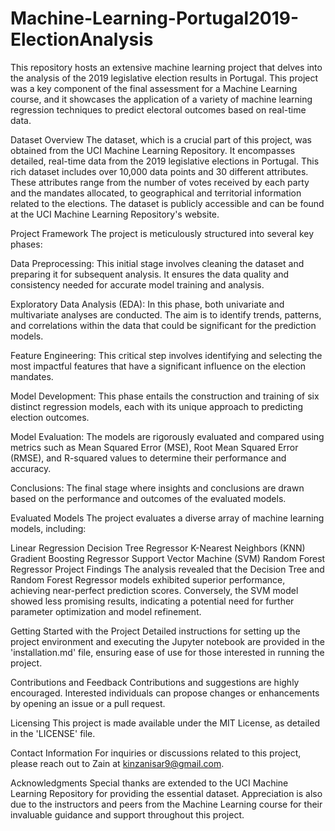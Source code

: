 # Machine-Learning-Portugal2019-ElectionAnalysis
 
This repository hosts an extensive machine learning project that delves into the analysis of the 2019 legislative election results in Portugal. This project was a key component of the final assessment for a Machine Learning course, and it showcases the application of a variety of machine learning regression techniques to predict electoral outcomes based on real-time data.

Dataset Overview
The dataset, which is a crucial part of this project, was obtained from the UCI Machine Learning Repository. It encompasses detailed, real-time data from the 2019 legislative elections in Portugal. This rich dataset includes over 10,000 data points and 30 different attributes. These attributes range from the number of votes received by each party and the mandates allocated, to geographical and territorial information related to the elections. The dataset is publicly accessible and can be found at the UCI Machine Learning Repository's website.

Project Framework
The project is meticulously structured into several key phases:

Data Preprocessing: This initial stage involves cleaning the dataset and preparing it for subsequent analysis. It ensures the data quality and consistency needed for accurate model training and analysis.

Exploratory Data Analysis (EDA): In this phase, both univariate and multivariate analyses are conducted. The aim is to identify trends, patterns, and correlations within the data that could be significant for the prediction models.

Feature Engineering: This critical step involves identifying and selecting the most impactful features that have a significant influence on the election mandates.

Model Development: This phase entails the construction and training of six distinct regression models, each with its unique approach to predicting election outcomes.

Model Evaluation: The models are rigorously evaluated and compared using metrics such as Mean Squared Error (MSE), Root Mean Squared Error (RMSE), and R-squared values to determine their performance and accuracy.

Conclusions: The final stage where insights and conclusions are drawn based on the performance and outcomes of the evaluated models.

Evaluated Models
The project evaluates a diverse array of machine learning models, including:

Linear Regression
Decision Tree Regressor
K-Nearest Neighbors (KNN)
Gradient Boosting Regressor
Support Vector Machine (SVM)
Random Forest Regressor
Project Findings
The analysis revealed that the Decision Tree and Random Forest Regressor models exhibited superior performance, achieving near-perfect prediction scores. Conversely, the SVM model showed less promising results, indicating a potential need for further parameter optimization and model refinement.

Getting Started with the Project
Detailed instructions for setting up the project environment and executing the Jupyter notebook are provided in the 'installation.md' file, ensuring ease of use for those interested in running the project.

Contributions and Feedback
Contributions and suggestions are highly encouraged. Interested individuals can propose changes or enhancements by opening an issue or a pull request.

Licensing
This project is made available under the MIT License, as detailed in the 'LICENSE' file.

Contact Information
For inquiries or discussions related to this project, please reach out to Zain at kinzanisar9@gmail.com.

Acknowledgments
Special thanks are extended to the UCI Machine Learning Repository for providing the essential dataset. Appreciation is also due to the instructors and peers from the Machine Learning course for their invaluable guidance and support throughout this project.
